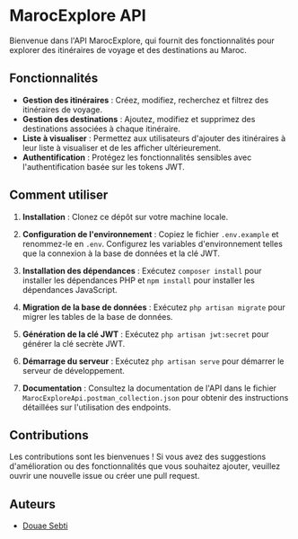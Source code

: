 # MarocExplore API

Bienvenue dans l'API MarocExplore, qui fournit des fonctionnalités pour explorer des itinéraires de voyage et des destinations au Maroc.

## Fonctionnalités

- **Gestion des itinéraires** : Créez, modifiez, recherchez et filtrez des itinéraires de voyage.
- **Gestion des destinations** : Ajoutez, modifiez et supprimez des destinations associées à chaque itinéraire.
- **Liste à visualiser** : Permettez aux utilisateurs d'ajouter des itinéraires à leur liste à visualiser et de les afficher ultérieurement.
- **Authentification** : Protégez les fonctionnalités sensibles avec l'authentification basée sur les tokens JWT.

## Comment utiliser

1. **Installation** : Clonez ce dépôt sur votre machine locale.

2. **Configuration de l'environnement** : Copiez le fichier `.env.example` et renommez-le en `.env`. Configurez les variables d'environnement telles que la connexion à la base de données et la clé JWT.

3. **Installation des dépendances** : Exécutez `composer install` pour installer les dépendances PHP et `npm install` pour installer les dépendances JavaScript.

4. **Migration de la base de données** : Exécutez `php artisan migrate` pour migrer les tables de la base de données.

5. **Génération de la clé JWT** : Exécutez `php artisan jwt:secret` pour générer la clé secrète JWT.

6. **Démarrage du serveur** : Exécutez `php artisan serve` pour démarrer le serveur de développement.

7. **Documentation** : Consultez la documentation de l'API dans le fichier `MarocExploreApi.postman_collection.json` pour obtenir des instructions détaillées sur l'utilisation des endpoints.

## Contributions

Les contributions sont les bienvenues ! Si vous avez des suggestions d'amélioration ou des fonctionnalités que vous souhaitez ajouter, veuillez ouvrir une nouvelle issue ou créer une pull request.

## Auteurs

- [Douae Sebti](https://github.com/Douaesb)

